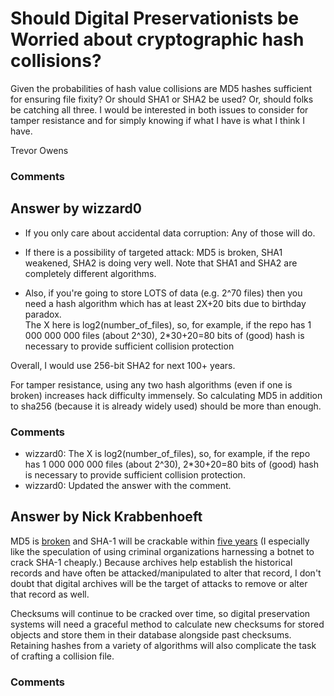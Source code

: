 Should Digital Preservationists be Worried about cryptographic hash collisions?
=====================
Given the probabilities of hash value collisions are MD5 hashes
sufficient for ensuring file fixity? Or should SHA1 or SHA2 be used? Or,
should folks be catching all three. I would be interested in both issues
to consider for tamper resistance and for simply knowing if what I have
is what I think I have.

Trevor Owens

### Comments ###


Answer by wizzard0
----------------
-   If you only care about accidental data corruption: Any of those will
    do.

-   If there is a possibility of targeted attack: MD5 is broken, SHA1
    weakened, SHA2 is doing very well. Note that SHA1 and SHA2 are
    completely different algorithms.

-   Also, if you're going to store LOTS of data (e.g. 2\^70 files) then
    you need a hash algorithm which has at least 2X+20 bits due to
    birthday paradox.\
     The X here is log2(number\_of\_files), so, for example, if the repo
    has 1 000 000 000 files (about 2\^30), 2\*30+20=80 bits of (good)
    hash is necessary to provide sufficient collision protection

Overall, I would use 256-bit SHA2 for next 100+ years.

For tamper resistance, using any two hash algorithms (even if one is
broken) increases hack difficulty immensely. So calculating MD5 in
addition to sha256 (because it is already widely used) should be more
than enough.

### Comments ###
* wizzard0: The X is log2(number\_of\_files), so, for example, if the repo has 1 000
000 000 files (about 2\^30), 2\*30+20=80 bits of (good) hash is
necessary to provide sufficient collision protection.
* wizzard0: Updated the answer with the comment.

Answer by Nick Krabbenhoeft
----------------
MD5 is [broken](http://www.mathstat.dal.ca/~selinger/md5collision/) and
SHA-1 will be crackable within [five
years](http://www.schneier.com/blog/archives/2012/10/when_will_we_se.html)
(I especially like the speculation of using criminal organizations
harnessing a botnet to crack SHA-1 cheaply.) Because archives help
establish the historical records and have often be attacked/manipulated
to alter that record, I don't doubt that digital archives will be the
target of attacks to remove or alter that record as well.

Checksums will continue to be cracked over time, so digital preservation
systems will need a graceful method to calculate new checksums for
stored objects and store them in their database alongside past
checksums. Retaining hashes from a variety of algorithms will also
complicate the task of crafting a collision file.

### Comments ###

